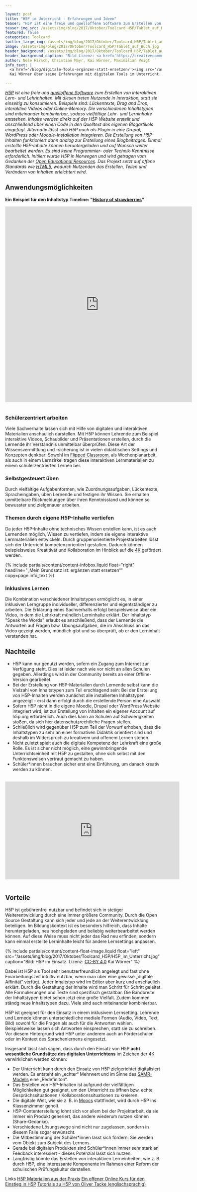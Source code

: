 ```yaml
---

layout: post
title: "H5P im Unterricht - Erfahrungen und Ideen"
teaser: "H5P ist eine freie und quelloffene Software zum Erstellen von interaktiven Lern- und Lehrinhalten. Wir haben Erfahrungen und Ideen für den Unterricht zusammengefasst."
teaser_img_src: /assets/img/blog/2017/Oktober/Toolcard_H5P/Tablet_auf_Buch.jpg
featured: false
categories: Toolcard
twitter_large_img: /assets/img/blog/2017/Oktober/Toolcard_H5P/Tablet_auf_Buch.jpg
image: /assets/img/blog/2017/Oktober/Toolcard_H5P/Tablet_auf_Buch.jpg
header_background: /assets/img/blog/2017/Oktober/Toolcard_H5P/Tablet_auf_Buch.jpg
header_background_caption: "Bild Lizenz: <a href='https://creativecommons.org/share-your-work/public-domain/cc0/'>CC0</a>"
author: Nele Hirsch, Christian Mayr, Kai Wörner, Maximilian Voigt
info_text: |
  <a href='/blog/digitale-Tools-ergänzen-statt-ersetzen/'><img src='/assets/img/blog/2017/Juli/interview_kai_woerner/app_idee.jpg' style='width: 100%; display: inline-block'></a>
  Kai Wörner über seine Erfahrungen mit digitalen Tools im Unterricht.

---
```


*[H5P](https://h5p.org/) ist eine freie und [quelloffene Software](https://de.wikipedia.org/wiki/Open_Source) zum Erstellen von interaktiven Lern- und Lehrinhalten. Mit diesen treten Nutzende in Interaktion, statt sie einseitig zu konsumieren. Beispiele sind: Lückentexte, Drag and Drop, interaktive Videos oder Online-Memory. Die verschiedenen Inhaltstypen sind miteinander kombinierbar, sodass vielfältige Lehr- und Lerninhalte entstehen.
Inhalte werden direkt auf der H5P-Website erstellt und anschließend über einen Code in den Quelltext des eigenen Blogartikels eingefügt. Alternativ lässt sich H5P auch als Plugin in eine Drupal, WordPress oder Moodle-Installation integrieren. Die Erstellung von H5P-Inhalten funktioniert dann analog zur Erstellung eines Blogbeitrages.
Einmal erstellte H5P-Inhalte können heruntergeladen und auf Wunsch weiter bearbeitet werden. Es sind keine Programmier- oder Technik-Kenntnisse erforderlich.
Initiiert wurde H5P in Norwegen und wird getragen vom Gedanken der [Open Educational Resources](https://de.wikipedia.org/wiki/Open_Educational_Resources). Das Projekt setzt auf offene Standards wie [HTML5](https://de.wikipedia.org/wiki/HTML5), wodurch Nutzenden das Erstellen, Teilen und Verändern von Inhalten erleichtert wird.*

## Anwendungsmöglichkeiten
**Ein Beispiel für den Inhaltstyp Timeline: "[History of strawberries](https://h5p.org/timeline)"**
<div class="video"><center><iframe src="https://h5p.org/h5p/embed/715" width="600" height="630" frameborder="0" allowfullscreen="allowfullscreen"></iframe></center></div>
<br>

### Schülerzentriert arbeiten
Viele Sachverhalte lassen sich mit Hilfe von digitalen und interaktiven Materialien anschaulich darstellen. Mit H5P können Lehrende zum Beispiel interaktive Videos, Schaubilder und Präsentationen erstellen, durch die Lernende ihr Verständnis unmittelbar überprüfen.
Diese Art der Wissensvermittlung und -sicherung ist in vielen didaktischen Settings und Konzepten denkbar: Sowohl im [Flipped Classroom](https://de.wikipedia.org/wiki/Umgedrehter_Unterricht), als Wochenplanarbeit, als auch in einem Lernzirkel tragen diese interaktiven Lernmaterialien zu einem schülerzentrierten Lernen bei.

### Selbstgesteuert üben
Durch vielfältige Aufgabenformen, wie Zuordnungsaufgaben, Lückentexte, Spracheingaben, üben Lernende und festigen ihr Wissen. Sie erhalten unmittelbare Rückmeldungen über ihren Kenntnisstand und können so bewusster und zielgenauer arbeiten.

### Themen durch eigene H5P-Inhalte vertiefen
Da jeder H5P-Inhalte ohne technisches Wissen erstellen kann, ist es auch Lernenden möglich, Wissen zu vertiefen, indem sie eigene interaktive Lernmaterialien entwickeln. Durch gruppenorientierte Projektarbeiten lösst sich der Unterricht kompetenzorientiert gestalten. Dadurch können beispielsweise Kreatitivät und Kollaboration im Hinblick auf die [4K](https://mihajlovicfreiburg.com/2017/04/18/kommunikation-kollaboration-kreativitaet-und-kritisches-denken-mehr-als-buzzwords/) gefördert werden.

<!-- include infobox -->
{% include partials/content/content-infobox.liquid float="right" headline="„Mein Grundsatz ist: ergänzen statt ersetzen“" copy=page.info_text %}

### Inklusives Lernen
Die Kombination verschiedener Inhaltstypen ermöglicht es, in einer inklusiven Lerngruppe individueller, differenzierter und eigentständiger zu arbeiten. Die Erklärung eines Sachverhalts erfolgt beispielsweise über ein Video, in dem die Lehrkraft mündlich Lerninhalte erklärt. Der Inhaltstyp "Speak the Words" erlaubt es anschließend, dass der Lernende die Antworten auf Fragen bzw. Übungsaufgaben, die im Anschluss an das Video gezeigt werden, mündlich gibt und so überprüft, ob er den Lerninhalt verstanden hat.

## Nachteile

* H5P kann nur genutzt werden, sofern ein Zugang zum Internet zur Verfügung steht. Dies ist leider nach wie vor nicht an allen Schulen gegeben. Allerdings wird in der Community bereits an einer Offline-Version gearbeitet.
* Bei der Erstellung von H5P-Materialien durch Lernende selbst kann die Vielzahl von Inhaltstypen zum Teil erschlagend sein: Bei der Erstellung von H5P-Inhalten werden zunächst alle installierten Inhaltstypen angezeigt - erst dann erfolgt durch die erstellende Person eine Auswahl.
* Sofern H5P nicht in die eigene Moodle, Drupal oder WordPress Website integriert wird, ist zur Erstellung von Inhalten ein eigener Account auf h5p.org erforderlich. Auch dies kann an Schulen auf Schwierigkeiten stoßen, da sich hier datenschutzrechtliche Fragen stellen.
* Schließlich wird gegenüber H5P zum Teil der Vorwurf erhoben, dass die Inhaltstypen zu sehr an einer formativen Didaktik orientiert sind und deshalb im Widerspruch zu kreativem und offenem Lernen stehen. 
* Nicht zuletzt spielt auch die digitale Kompetenz der Lehrkraft eine große Rolle. Es ist sicher nicht möglich, eine gewinnbringende Unterrichtseinheit mit H5P zu gestalten, ohne sich selbst mit den Funktonsweisen vertraut gemacht zu haben. 
* Schüler\*innen brauchen sicher erst eine Einführung, um danach kreativ werden zu können.

<br>
<div class="video"><iframe width="560" height="315" src="https://www.youtube.com/embed/2HtxLeXGU48?rel=0" frameborder="0" allowfullscreen></iframe></div>
<br>

## Vorteile

H5P ist gebührenfrei nutzbar und befindet sich in stetiger Weiterentwicklung durch eine immer größere Community. Durch die Open Source Gestaltung kann sich jeder und jede an der Weiterentwicklung beteiligen.
Im Bildungskontext ist es besonders hilfreich, dass Inhalte heruntergeladen, neu hochgeladen und beliebig weiterbearbeitet werden können. Auf diese Weise muss nicht jeder das Rad neu erfinden, sondern kann einmal erstellte Lerninhalte leicht für andere Lernsettings anpassen.

<!-- include floated image -->
{% include partials/content/content-float-image.liquid float="left"
src="/assets/img/blog/2017/Oktober/Toolcard_H5P/H5P_im_Unterricht.jpg" caption="Bild: H5P im Einsatz. Lizenz: <a href='https://creativecommons.org/licenses/by/4.0/'>CC-BY 4.0</a> Kai Wörner" %}

Dabei ist H5P als Tool sehr benutzerfreundlich angelegt und fast ohne Einarbeitungszeit intuitiv nutzbar, wenn man über eine gewisse „digitale Affinität“ verfügt. Jeder Inhaltstyp wird im Editor aber kurz und anschaulich erklärt. Durch die Gestaltung der Inhalte wird man Schritt für Schritt geleitet. Alle Formulierungen und Texte sind spezifisch gestaltbar.
Die Bandbreite der Inhaltstypen bietet schon jetzt eine große Vielfalt. Zudem kommen ständg neue Inhaltstypen dazu. Viele sind auch miteinander kombinierbar.

H5P ist geeignet für den Einsatz in einem inklusivem Lernsetting. Lehrende und Lernede können unterschiedliche mediale Formen (Audio, Video, Text, Bild) sowohl für die Fragen als auch für die Antworten wählen. Beispielsweise lassen sich Antworten einsprechen, statt sie zu schreiben. Vor diesem Hintergrund wird H5P unter anderem auch an Förderschulen oder im Kontext des Sprachenlernens eingesetzt.  

Insgesamt lässt sich sagen, dass durch den Einsatz von H5P **acht wesentliche Grundsätze des digitalen Unterrichtens** im Zeichen der 4K verwirklichen werden können:

- Der Unterricht kann durch den Einsatz von H5P zielgerichtet digitalisiert werden. Es entsteht ein „echter“ Mehrwert und im Sinne des [SAMR-Modells](https://de.wikipedia.org/wiki/SAMR-Modell) eine „Redefiniton“.
- Das Erstellen von H5P-Inhalten ist aufgrund der vielfältigen Möglichkeiten gut geeignet, um den Unterricht zu öffnen bzw. echte Gesprächssituationen / Kollaborationssituationen zu kreieren.
- Die digitale Welt, wie sie z. B. in [Moocs](https://de.wikipedia.org/wiki/Massive_Open_Online_Course) stattfindet, wird durch H5P ins Klassenzimmer geholt.
- H5P-Contenterstellung lohnt sich vor allem bei der Projektarbeit, da sie immer ein Produkt generiert, das andere wiederum nutzen können (Share-Gedanke).
- Verschiedene Lösungswege sind nicht nur zugelassen, sondern in diesem Falle sogar erwünscht.
- Die Mitbestimmung der Schüler\*innen lässt sich fördern: Sie werden vom Objekt zum Subjekt des Lernens.
- Gerade bei digitalen Produkten sind Schüler\*innen immer sehr stark an Feedback interessiert - dieses Potenzial lässt sich nutzen.
- Langfristig könnte das Erstellen von interaktiven Lerneinheiten, wie z. B. durch H5P, eine interessante Komponente im Rahmen einer Reform der schulischen Prüfungskultur darstellen.

<p class="link-list">
<span class="link-list-headline">Links</span>
<a class="external-link" href="http://www.lernkiste.org/tag/h5p/" target="_blank">H5P Materialien aus der Praxis</a>
<a class="external-link" href="http://www.ebildungslabor.de/online-kurs-interaktive-website-inhalte-selbst-gestalten" target="_blank">Ein offener Online Kurs für den Einstieg in H5P</a>
<a class="external-link" href="https://www.youtube.com/watch?v=pSobm8PdXtE&list=PL4lOawnmqTnEjL-Tpg8aAEADYFxN5WCOW" target="_blank">Tutorials zu H5P von Oliver Tacke (englischsprachig)</a>
</p>